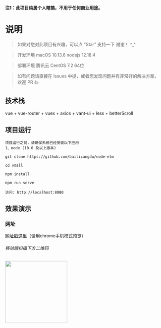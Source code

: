 __注1：此项目纯属个人瞎搞，不用于任何商业用途。__

# 说明


>  如果对您对此项目有兴趣，可以点 "Star" 支持一下 谢谢！ ^_^

>  开发环境 macOS 10.13.6  nodejs 12.18.4

>  部署环境 腾讯云 CentOS 7.2 64位

>  如有问题请直接在 Issues 中提，或者您发现问题并有非常好的解决方案，欢迎 PR 👍

## 技术栈

vue + vue-router + vuex + axios + vant-ui + less + betterScroll


## 项目运行

```
项目运行之前，请确保系统已经安装以下应用
1、node (10.0 及以上版本)
```

```
git clone https://github.com/bailicangdu/node-elm  

cd vmall

npm install

npm run serve

访问: http://localhost:8080

```


## 效果演示


### 网址
[网址戳这里](http://150.158.170.104)（请用chrome手机模式预览）

###### 移动端扫描下方二维码

<img src="https://github.com/xxxxZ-zhang/VMall/src/assets/img/common/1603614150.png" width="200" height="200"/>


